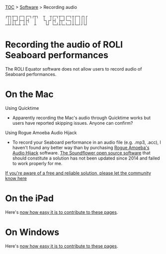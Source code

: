 [TOC](../README.md) > [Software](README.md) > Recording audio
```
┌┬┐┬─┐┌─┐┌─┐┌┬┐  ┬  ┬┌─┐┬─┐┌─┐┬┌─┐┌┐┌
 ││├┬┘├─┤├┤  │   └┐┌┘├┤ ├┬┘└─┐││ ││││
─┴┘┴└─┴ ┴└   ┴    └┘ └─┘┴└─└─┘┴└─┘┘└┘
```

# Recording the audio of ROLI Seaboard performances

The ROLI Equator software does not allow users to record audio of Seaboard performances.

# On the Mac

Using Quicktime
* Apparently recording the Mac's audio through Quicktime works but users have reported skipping issues. Anyone can confirm?

Using Rogue Amoeba Audio Hijack
* To record your Seaboard performance in an audio file (e.g. .mp3, .acc), I haven't found any better way than by purchasing [Rogue Amoeba's Audio Hijack](http://rogueamoeba.com/audiohijack/) software. [The Soundflower open source software](https://github.com/mattingalls/Soundflower) that should constitute a solution has not been updated since 2014 and failed to work properly for me.

[If you're aware of a free and reliable solution, please let the community know here](LINK-TO-A-RELATED-ISSUE)

# On the iPad

Here's [now how easy it is to contribute to these pages](contribute.md).

# On Windows

Here's [now how easy it is to contribute to these pages](contribute.md).
